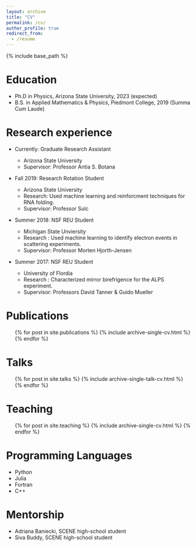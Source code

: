 ```yaml
---
layout: archive
title: "CV"
permalink: /cv/
author_profile: true
redirect_from:
  - /resume
---
```


{% include base_path %}

Education
======
* Ph.D in Physics, Arizona State University, 2023 (expected)
* B.S. in Applied Mathematics & Physics, Piedmont College, 2019 (Summa Cum Laude)

Research experience
======
* Currently: Graduate Research Assistant
  * Arizona State University
  * Supervisor: Professor Antia S. Botana

* Fall 2019: Research Rotation Student
  * Arizona State University
  * Research: Used machine learning and reinforcment techniques for RNA folding.
  * Supervisor: Professor Sulc

* Summer 2018: NSF REU Student
  * Michigan State Unviersity
  * Research : Used machine learning to identify electron events in scattering experiments.
  * Supervisor: Professor Morten Hjorth-Jensen

* Summer 2017: NSF REU Student
  * University of Flordia 
  * Research : Characterized mirror birefrigence for the ALPS experiment.
  * Supervisor: Professors David Tanner & Guido Mueller


Publications
======
  <ul>{% for post in site.publications %}
    {% include archive-single-cv.html %}
  {% endfor %}</ul>
  
Talks
======
  <ul>{% for post in site.talks %}
    {% include archive-single-talk-cv.html %}
  {% endfor %}</ul>
  
Teaching
======
  <ul>{% for post in site.teaching %}
    {% include archive-single-cv.html %}
  {% endfor %}</ul>
  
Programming Languages
======
* Python
* Julia
* Fortran
* C++

Mentorship
======
* Adriana Baniecki, SCENE high-school student
* Siva Buddy, SCENE high-school student

